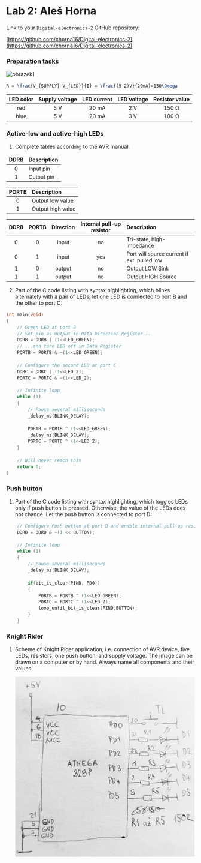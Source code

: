 # Lab 2: Aleš Horna

Link to your `Digital-electronics-2` GitHub repository:

   [https://github.com/xhorna16/Digital-electronics-2](https://github.com/xhorna16/Digital-electronics-2)

### Preparation tasks
![obrazek1](Digital-electronics-2/Labs/02-leds/obrazek1.png)
```LaTeX
R = \frac{V_{SUPPLY}-V_{LED}}{I} = \frac{(5-2)V}{20mA}=150\Omega
```
| **LED color** | **Supply voltage** | **LED current** | **LED voltage** | **Resistor value** |
| :-: | :-: | :-: | :-: | :-: |
| red | 5&nbsp;V | 20&nbsp;mA | 2&nbsp;V | 150&nbsp;Ω |
| blue | 5&nbsp;V | 20&nbsp;mA | 3&nbsp;V | 100&nbsp;Ω |

### Active-low and active-high LEDs

1. Complete tables according to the AVR manual.

| **DDRB** | **Description** |
| :-: | :-- |
| 0 | Input pin |
| 1 | Output pin |

| **PORTB** | **Description** |
| :-: | :-- |
| 0 | Output low value |
| 1 | Output high value |

| **DDRB** | **PORTB** | **Direction** | **Internal pull-up resistor** | **Description** |
| :-: | :-: | :-: | :-: | :-- |
| 0 | 0 | input | no | Tri-state, high-impedance |
| 0 | 1 | input | yes | Port will source current if ext. pulled low |
| 1 | 0 | output | no | Output LOW Sink |
| 1 | 1 | output | no | Output HIGH Source |

2. Part of the C code listing with syntax highlighting, which blinks alternately with a pair of LEDs; let one LED is connected to port B and the other to port C:

```c
int main(void)
{
    // Green LED at port B
    // Set pin as output in Data Direction Register...
    DDRB = DDRB | (1<<LED_GREEN);
    // ...and turn LED off in Data Register
    PORTB = PORTB & ~(1<<LED_GREEN);

    // Configure the second LED at port C
    DDRC = DDRC | (1<<LED_2);
    PORTC = PORTC & ~(1<<LED_2);

    // Infinite loop
    while (1)
    {
        // Pause several milliseconds
        _delay_ms(BLINK_DELAY);

        PORTB = PORTB ^ (1<<LED_GREEN);
        _delay_ms(BLINK_DELAY);
        PORTC = PORTC ^ (1<<LED_2);
    }

    // Will never reach this
    return 0;
}
```


### Push button

1. Part of the C code listing with syntax highlighting, which toggles LEDs only if push button is pressed. Otherwise, the value of the LEDs does not change. Let the push button is connected to port D:

```c
    // Configure Push button at port D and enable internal pull-up resistor
    DDRD = DDRD & ~(1 << BUTTON);

    // Infinite loop
    while (1)
    {
        // Pause several milliseconds
        _delay_ms(BLINK_DELAY);

        if(bit_is_clear(PIND, PD0))
        {
            PORTB = PORTB ^ (1<<LED_GREEN);
            PORTC = PORTC ^ (1<<LED_2);
            loop_until_bit_is_clear(PIND,BUTTON);
        }
    }
```


### Knight Rider

1. Scheme of Knight Rider application, i.e. connection of AVR device, five LEDs, resistors, one push button, and supply voltage. The image can be drawn on a computer or by hand. Always name all components and their values!

   ![schema](schema.jpg)
